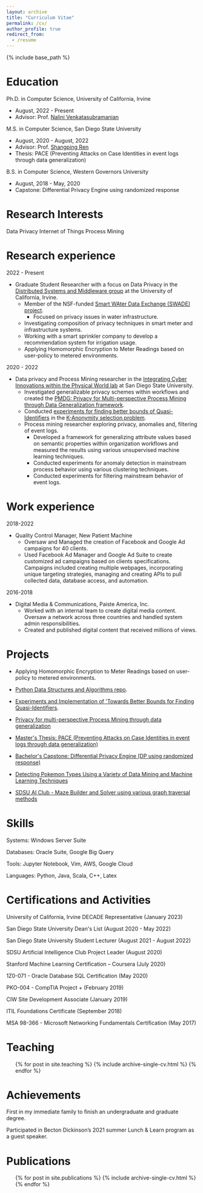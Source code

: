 ```yaml
---
layout: archive
title: "Curriculum Vitae"
permalink: /cv/
author_profile: true
redirect_from:
  - /resume
---
```


{% include base_path %}

Education
======
Ph.D. in Computer Science, University of California, Irvine
* August, 2022 - Present
* Advisor: Prof. [Nalini Venkatasubramanian](https://nalini.ics.uci.edu/)

M.S. in Computer Science, San Diego State University 
* August, 2020 - August, 2022
* Advisor: Prof. [Shangping Ren](https://icip.sdsu.edu/memberProfile/shangping.html)
* Thesis: PACE (Preventing Attacks on Case Identities in event logs through data generalization)

B.S. in Computer Science, Western Governors University
* August, 2018 - May, 2020
* Capstone: Differential Privacy Engine using randomized response

Research Interests
======
Data Privacy 
Internet of Things
Process Mining 

Research experience
======
2022 - Present
* Graduate Student Researcher with a focus on Data Privacy in the [Distributed Systems and Middleware group](https://www.ics.uci.edu/~dsm/members.html) at the University of California, Irvine.
  * Member of the NSF-funded [Smart WAter Data Exchange (SWADE) project](https://sites.uci.edu/swade/).
    * Focused on privacy issues in water infrastructure.
  * Investigating composition of privacy techniques in smart meter and infrastructure systems.
  * Working with a smart sprinkler company to develop a recommendation system for irrigation usage.
  * Applying Homomorphic Encryption to Meter Readings based on user-policy to metered environments.
  
2020 - 2022
* Data privacy and Process Mining researcher in the [Integrating Cyber Innovations within the Physical World lab](https://icip.sdsu.edu/) at San Diego State University.
  * Investigated generalizable privacy schemes within workflows and created the [PMDG: Privacy for Multi-perspective Process Mining through Data Generalization framework](https://github.com/Ryanhilde/PMDG_Framework).
  * Conducted [experiments for finding better bounds of Quasi-Identifiers](https://github.com/Ryanhilde/min_set_cover) in the [K-Anonymity selection problem](https://arxiv.org/abs/2211.13882).
  * Process mining researcher exploring privacy, anomalies and, filtering of event logs.
    * Developed a framework for generalizing attribute values based on semantic properties within organization workflows and measured the results using various unsupervised machine learning techniques.
    * Conducted experiments for anomaly detection in mainstream process behavior using various clustering techniques.
    * Conducted experiments for filtering mainstream behavior of event logs.

Work experience
======
2018-2022
* Quality Control Manager, New Patient Machine
  * Oversaw and Managed the creation of Facebook and Google Ad campaigns for 40 clients.
  * Used Facebook Ad Manager and Google Ad Suite to create customized ad campaigns based on clients specifications. Campaigns included creating multiple webpages, incorporating unique targeting strategies, managing and creating APIs to pull collected data, database access, and automation.

2016-2018
* Digital Media & Communications, Paiste America, Inc.
  * Worked with an internal team to create digital media content. Oversaw a network across three countries and handled system admin responsibilities.
  * Created and published digital content that received millions of views. 
  
Projects
======
* Applying Homomorphic Encryption to Meter Readings based on user-policy to metered environments.

* [Python Data Structures and Algorithms repo](https://github.com/Ryanhilde/DS_and_Algs).

* [Experiments and Implementation of 'Towards Better Bounds for Finding Quasi-Identifiers](https://github.com/Ryanhilde/min_set_cover/tree/main).

* [Privacy for multi-perspective Process Mining through data generalization](https://github.com/Ryanhilde/PMDG_Framework)

* [Master's Thesis: PACE (Preventing Attacks on Case Identities in event logs through data generalization)](https://github.com/Ryanhilde/PACE_Framework)

* [Bachelor's Capstone: Differential Privacy Engine (DP using randomized response)](https://github.com/Ryanhilde/WGU-C964-Capstone)

* [Detecting Pokemon Types Using a Variety of Data Mining and Machine Learning Techniques](https://github.com/Ryanhilde/sdsu_data_mining_project)

* [SDSU AI Club - Maze Builder and Solver using various graph traversal methods](https://github.com/Ryanhilde/AI_Club_Maze_Builder)


Skills
======
Systems: Windows Server Suite

Databases: Oracle Suite, Google Big Query

Tools: Jupyter Notebook, Vim, AWS, Google Cloud

Languages: Python, Java, Scala, C++, Latex


  
Certifications and Activities
======
University of California, Irvine DECADE Representative (January 2023)

San Diego State University Dean's List (August 2020 - May 2022)

San Diego State University Student Lecturer (August 2021 - August 2022)

SDSU Artificial Intelligence Club Project Leader (August 2020)

Stanford Machine Learning Certification – Coursera (July 2020)

1Z0-071 - Oracle Database SQL Certification (May 2020)

PKO-004 - CompTIA Project + (February 2019)

CIW Site Development Associate (January 2019)

ITIL Foundations Certificate (September 2018)

MSA 98-366 - Microsoft Networking Fundamentals Certification (May 2017)


  
Teaching
======
  <ul>{% for post in site.teaching %}
    {% include archive-single-cv.html %}
  {% endfor %}</ul>
  
Achievements
======
First in my immediate family to finish an undergraduate and graduate degree. 

Participated in Becton Dickinson’s 2021 summer Lunch & Learn program as a guest speaker.

Publications
======
  <ul>{% for post in site.publications %}
    {% include archive-single-cv.html %}
  {% endfor %}</ul>
